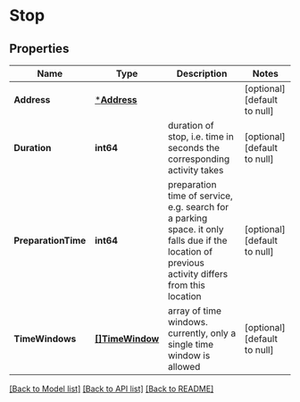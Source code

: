 # Stop

## Properties
Name | Type | Description | Notes
------------ | ------------- | ------------- | -------------
**Address** | [***Address**](Address.md) |  | [optional] [default to null]
**Duration** | **int64** | duration of stop, i.e. time in seconds the corresponding activity takes | [optional] [default to null]
**PreparationTime** | **int64** | preparation time of service, e.g. search for a parking space. it only falls due if the location of previous activity differs from this location | [optional] [default to null]
**TimeWindows** | [**[]TimeWindow**](TimeWindow.md) | array of time windows. currently, only a single time window is allowed | [optional] [default to null]

[[Back to Model list]](../README.md#documentation-for-models) [[Back to API list]](../README.md#documentation-for-api-endpoints) [[Back to README]](../README.md)


